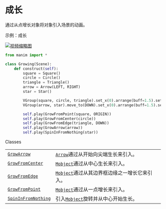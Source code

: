# 成长


通过从点增长对象将对象引入场景的动画。

示例：成长

[![视频缩略图]()](https://docs.manim.community/en/stable/reference/Growing-1.mp4)

```py
from manim import *

class Growing(Scene):
    def construct(self):
        square = Square()
        circle = Circle()
        triangle = Triangle()
        arrow = Arrow(LEFT, RIGHT)
        star = Star()

        VGroup(square, circle, triangle).set_x(0).arrange(buff=1.5).set_y(2)
        VGroup(arrow, star).move_to(DOWN).set_x(0).arrange(buff=1.5).set_y(-2)

        self.play(GrowFromPoint(square, ORIGIN))
        self.play(GrowFromCenter(circle))
        self.play(GrowFromEdge(triangle, DOWN))
        self.play(GrowArrow(arrow))
        self.play(SpinInFromNothing(star))
```

Classes

|||
|-|-|
[`GrowArrow`]()|[`Arrow`]()通过从开始向尖端生长来引入。
[`GrowFromCenter`]()|[`Mobject`]()通过从中心生长来引入。
[`GrowFromEdge`]()|[`Mobject`]()通过从其边界框边缘之一增长它来引入。
[`GrowFromPoint`](")|[`Mobject`]()通过从一点增长来引入。
[`SpinInFromNothing`]()|引入[`Mobject`]()旋转并从中心开始生长。

